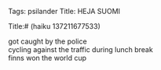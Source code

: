 Tags: psilander
Title: HEJA SUOMI
  
Title:# (haiku 137211677533)  
  
got caught by the police  
cycling against the traffic during lunch break  
finns won the world cup  
